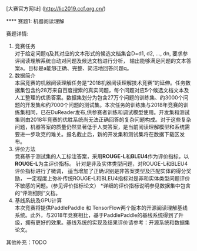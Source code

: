 [大赛官方网址] (http://lic2019.ccf.org.cn/)

**** 赛题1: 机器阅读理解

赛题详情:
1. 竞赛任务  
对于给定问题q及其对应的文本形式的候选文档集合D=d1, d2, ..., dn,
要求参评阅读理解系统自动对问题及候选文档进行分析，
 输出能够满足问题的文本答案a。目标是a能够正确、完整、简洁地回答问题q。
2. 数据简介  
本届竞赛的机器阅读理解任务是“2018机器阅读理解技术竞赛”的延伸。任务数据集包含约28万来自百度搜索的真实问题，每个问题对应5个候选文档文本及人工整理的优质答案。数据集划分为包含27万个问题的训练集、约3000个问题的开发集和约7000个问题的测试集。本次任务的训练集与2018年竞赛的训练集相同，已在DuReader发布,供参赛者训练和调试模型使用。开发集和测试集则由2018年竞赛的优胜系统尚无法正确回答的复杂问题构成。对于这些复杂问题，机器答案的质量仍然显著低于人类答案，是当前阅读理解模型和系统需要进一步攻克的难关。报名截止后，新的开发集和测试集将在数据下载区发布。
3. 评价方法  
竞赛基于测试集的人工标注答案，采用**ROUGE-L**和**BLEU4**作为评价指标，以**ROUGE-L**为主评价指标。 
针对是非及实体类型问题，对ROUGE-L和BLEU4评价指标进行了微调， 适当增加了正确识别是非答案类型及匹配实体的得分奖励， 
一定程度上弥补传统ROUGE-L和BLEU4指标对是非和实体类型问题评价不敏感的问题。(参见评价指标论文）
*详细的评价指标说明参见数据集中包含的“评测细则“文档。
4. 基线系统及GPU计算  
本次竞赛将提供PaddlePaddle 和 TensorFlow两个版本的开源阅读理解基线系统。此外，与2018年竞赛相比，基于PaddlePaddle的基线系统得到了升级，拥有更好的效果。基线系统的实现及结果评价请参考：开源系统和数据集论文。


其他补充：TODO

